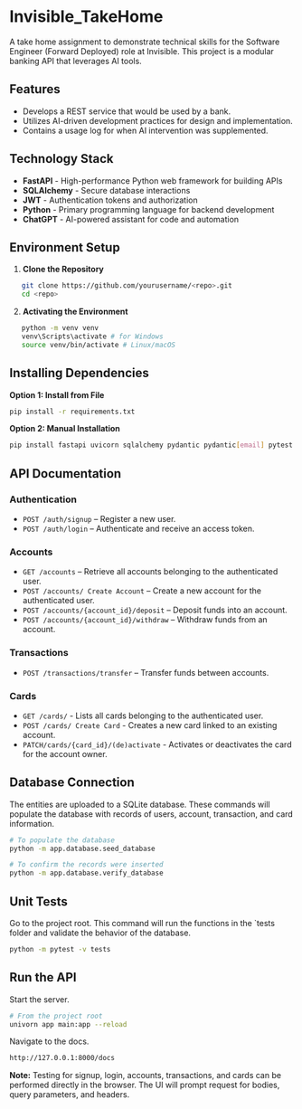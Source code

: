 # Invisible_TakeHome
A take home assignment to demonstrate technical skills for the Software Engineer (Forward Deployed) role at Invisible. This project is a modular banking API that leverages AI tools.

## Features
- Develops a REST service that would be used by a bank.
- Utilizes AI-driven development practices for design and implementation.
- Contains a usage log for when AI intervention was supplemented.

## Technology Stack
- **FastAPI** - High-performance Python web framework for building APIs
- **SQLAlchemy** - Secure database interactions
- **JWT** - Authentication tokens and authorization
- **Python** - Primary programming language for backend development
- **ChatGPT** - AI-powered assistant for code and automation

## Environment Setup

1. **Clone the Repository**
```bash
   git clone https://github.com/yourusername/<repo>.git
   cd <repo>
```

2. **Activating the Environment**
```bash
   python -m venv venv
   venv\Scripts\activate # for Windows
   source venv/bin/activate # Linux/macOS
```

## Installing Dependencies

**Option 1: Install from File**
```bash
pip install -r requirements.txt
```

**Option 2: Manual Installation**
```bash
pip install fastapi uvicorn sqlalchemy pydantic pydantic[email] pytest httpx passlib python-jose python-dotenv passlib[bcrypt] cryptography jwt werkzeug
```

## API Documentation

### Authentication
- `POST /auth/signup` – Register a new user.  
- `POST /auth/login` – Authenticate and receive an access token.  

### Accounts
- `GET /accounts` – Retrieve all accounts belonging to the authenticated user.  
- `POST /accounts/ Create Account` – Create a new account for the authenticated user.  
- `POST /accounts/{account_id}/deposit` – Deposit funds into an account.  
- `POST /accounts/{account_id}/withdraw` – Withdraw funds from an account. 

### Transactions
- `POST /transactions/transfer` – Transfer funds between accounts.

### Cards
- `GET /cards/` - Lists all cards belonging to the authenticated user.
- `POST /cards/ Create Card` - Creates a new card linked to an existing account.
- `PATCH/cards/{card_id}/(de)activate` - Activates or deactivates the card for the account owner.

## Database Connection

The entities are uploaded to a SQLite database. These commands will populate the database with records of users, account, transaction, and card information.
```bash
# To populate the database
python -m app.database.seed_database

# To confirm the records were inserted
python -m app.database.verify_database
```

## Unit Tests

Go to the project root. This command will run the functions in the `tests   folder and validate the behavior of the database.
```bash
python -m pytest -v tests
```

## Run the API
Start the server.
```bash
# From the project root
univorn app main:app --reload
```

Navigate to the docs.
```bash
http://127.0.0.1:8000/docs
```
**Note:** Testing for signup, login, accounts, transactions, and cards can be performed directly in the browser. The UI will prompt request for bodies, query parameters, and headers.